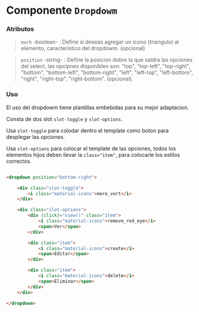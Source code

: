 # Componente `Dropdowm`

### Atributos


> `mark` -boolean- : Define si deseas agregar un icono (triangulo) al elemento, caracteristico del dropdowm. (opcional)


> `position` -string- : Define la posicion dobre la que saldra las opciones del select, las opcipnes disponibles son: "top", "top-left", "top-right", "bottom", "bottom-left", "bottom-right", "left", "left-top", "left-bottom", "right", "right-top", "right-bottom". (opcional).


### Uso

El uso del dropdowm tiene plantillas embebidas para su mejor adaptacion.

Consta de dos slot `slot-toggle` y `slot-options`.

Usa `slot-toggle` para colodar dentro el template como boton para desplegar las opciones.

Usa `slot-options` para colocar el template de las opciones, todos los elementos hijos deben llevar la `class="item"`, para colocarle los estilos correctos.


```html

<dropdown position="bottom-right">

	<div class="slot-toggle">
		<i class="material-icons">more_vert</i>
	</div>

	<div class="slot-options">
		<div (click)="view()" class="item">
			<i class="material-icons">remove_red_eye</i>
			<span>Ver</span>
		</div>

		<div class="item">
			<i class="material-icons">create</i>
			<span>Editar</span>
		</div>

		<div class="item">
			<i class="material-icons">delete</i>
			<span>Eliminar</span>
		</div>
	</div>

</dropdown>

```